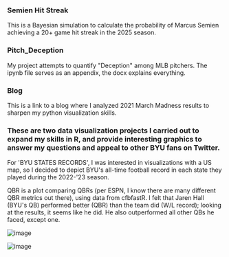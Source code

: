 ### Semien Hit Streak
This is a Bayesian simulation to calculate the probability of Marcus Semien achieving a 20+ game hit streak in the 2025 season.

### Pitch_Deception
My project attempts to quantify "Deception" among MLB pitchers. 
The ipynb file serves as an appendix, the docx explains everything.

### Blog
This is a link to a blog where I analyzed 2021 March Madness results to sharpen my python visualization skills.

### These are two data visualization projects I carried out to expand my skills in R, and provide interesting graphics to answer my questions and appeal to other BYU fans on Twitter.


For 'BYU STATES RECORDS', I was interested in visualizations with a US map, so I decided to depict BYU's all-time football record in each state they played during the 2022-'23 season.

QBR is a plot comparing QBRs (per ESPN, I know there are many different QBR metrics out there), using data from cfbfastR. 
I felt that Jaren Hall (BYU's QB) performed better (QBR) than the team did (W/L record); looking at the results, it seems like he did. 
He also outperformed all other QBs he faced, except one.

![image](https://github.com/grantnielson/Sports-Projects/assets/100327838/844898e2-3381-4636-b267-fc536c10e786)

![image](https://github.com/grantnielson/Sports-Projects/assets/100327838/26543f3f-45a4-41bc-aac9-30f5689f938b)

